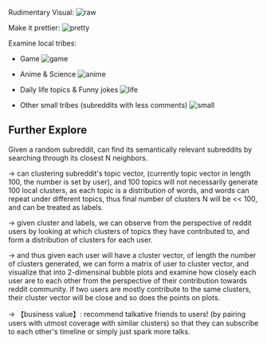 Rudimentary Visual:
![raw](https://github.com/chocoluffy/redditQA/blob/master/2-PCA-Distribution-Plot/results/raw.png)

Make it prettier:
![pretty](https://github.com/chocoluffy/redditQA/blob/master/2-PCA-Distribution-Plot/results/full.png)

Examine local tribes:

- Game
![game](https://github.com/chocoluffy/redditQA/blob/master/2-PCA-Distribution-Plot/results/game-cluster.png)

- Anime & Science
![anime](https://github.com/chocoluffy/redditQA/blob/master/2-PCA-Distribution-Plot/results/anime%26science-cluster.png)

- Daily life topics & Funny jokes
![life](https://github.com/chocoluffy/redditQA/blob/master/2-PCA-Distribution-Plot/results/daily-life-jokes-cluster.png)

- Other small tribes (subreddits with less comments)
![small](https://github.com/chocoluffy/redditQA/blob/master/2-PCA-Distribution-Plot/results/smaller-tribes.png)

## Further Explore

Given a random subreddit, can find its semantically relevant subreddits by searching through its closest N neighbors.

-> can clustering subreddit's topic vector, (currently topic vector in length 100, the number is set by user), and 100 topics will not necessarily generate 100 local clusters, as each topic is a distribution of words, and words can repeat under different topics, thus final number of clusters N will be << 100, and can be treated as labels.

-> given cluster and labels, we can observe from the perspective of reddit users by looking at which clusters of topics they have contributed to, and form a distribution of clusters for each user.

-> and thus given each user will have a cluster vector, of length the number of clusters generated, we can form a matrix of user to cluster vector, and visualize that into 2-dimensinal bubble plots and examine how closely each user are to each other from the perspective of their contribution towards reddit community. If two users are mostly contribute to the same clusters, their cluster vector will be close and so does the points on plots.

-> 【business value】: recommend talkative friends to users! (by pairing users with utmost coverage with similar clusters) so that they can subscribe to each other's timeline or simply just spark more talks. 
